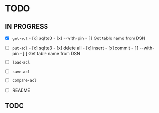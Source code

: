 # TODO

## IN PROGRESS

- [x] `get-acl`
      - [x] sqlite3
      - [x] --with-pin
      - [ ] Get table name from DSN

- [ ] `put-acl`
      - [x] sqlite3
            - [x] delete all
            - [x] insert
            - [x] commit
      - [ ] --with-pin
      - [ ] Get table name from DSN

- [ ] `load-acl`
- [ ] `save-acl`
- [ ] `compare-acl`
- [ ] README

## TODO